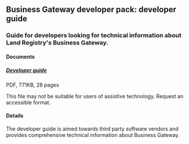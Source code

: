 ## Business Gateway developer pack: developer guide

### Guide for developers looking for technical information about Land Registry's Business Gateway.

#### Documents
##### [Developer guide](pagess/INTEGRATE.md)
PDF, 771KB, 28 pages

This file may not be suitable for users of assistive technology. Request an accessible format.

#### Details
The developer guide is aimed towards third party software vendors and provides comprehensive technical information about Business Gateway.